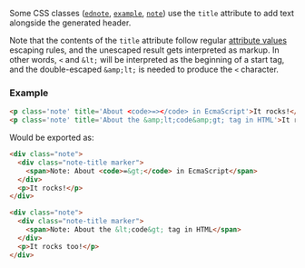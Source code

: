 Some CSS classes ([`ednote`](ednote), [`example`](example), [`note`](note)) use the `title` attribute to add text alongside the generated header.

Note that the contents of the `title` attribute follow regular [attribute values](https://w3c.github.io/html/syntax.html#attribute-values) escaping rules, and the unescaped result gets interpreted as markup. In other words, `<` and `&lt;` will be interpreted as the beginning of a start tag, and the double-escaped `&amp;lt;` is needed to produce the `<` character.

### Example
```HTML
<p class='note' title='About <code>=></code> in EcmaScript'>It rocks!</p>
<p class='note' title='About the &amp;lt;code&amp;gt; tag in HTML'>It rocks too!</p>
```

Would be exported as:

```HTML
<div class="note">
  <div class="note-title marker">
    <span>Note: About <code>=&gt;</code> in EcmaScript</span>
  </div>
  <p>It rocks!</p>
</div>

<div class="note">
  <div class="note-title marker">
    <span>Note: About the &lt;code&gt; tag in HTML</span>
  </div>
  <p>It rocks too!</p>
</div>
```